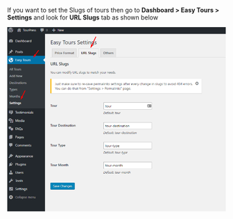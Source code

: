 If you want to set the Slugs of tours then go to **Dashboard > Easy Tours > Settings** and look for **URL Slugs** tab as shown below

![img](../../img/tours-slugs.png)


